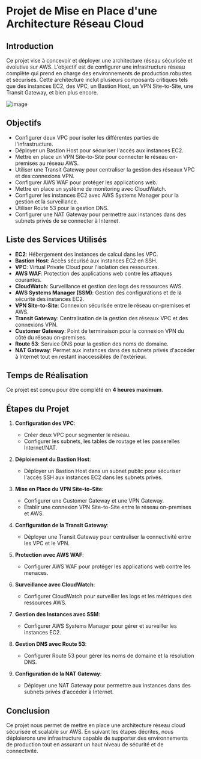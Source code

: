 # Projet de Mise en Place d'une Architecture Réseau Cloud

## Introduction

Ce projet vise à concevoir et déployer une architecture réseau sécurisée et évolutive sur AWS. L'objectif est de configurer une infrastructure réseau complète qui prend en charge des environnements de production robustes et sécurisés. Cette architecture inclut plusieurs composants critiques tels que des instances EC2, des VPC, un Bastion Host, un VPN Site-to-Site, une Transit Gateway, et bien plus encore.

![image](https://github.com/user-attachments/assets/4f835c3e-023f-4736-80a7-4404323a8163)


## Objectifs

- Configurer deux VPC pour isoler les différentes parties de l'infrastructure.
- Déployer un Bastion Host pour sécuriser l'accès aux instances EC2.
- Mettre en place un VPN Site-to-Site pour connecter le réseau on-premises au réseau AWS.
- Utiliser une Transit Gateway pour centraliser la gestion des réseaux VPC et des connexions VPN.
- Configurer AWS WAF pour protéger les applications web.
- Mettre en place un système de monitoring avec CloudWatch.
- Configurer les instances EC2 avec AWS Systems Manager pour la gestion et la surveillance.
- Utiliser Route 53 pour la gestion DNS.
- Configurer une NAT Gateway pour permettre aux instances dans des subnets privés de se connecter à Internet.

## Liste des Services Utilisés

- **EC2**: Hébergement des instances de calcul dans les VPC.
- **Bastion Host**: Accès sécurisé aux instances EC2 en SSH.
- **VPC**: Virtual Private Cloud pour l'isolation des ressources.
- **AWS WAF**: Protection des applications web contre les attaques courantes.
- **CloudWatch**: Surveillance et gestion des logs des ressources AWS.
- **AWS Systems Manager (SSM)**: Gestion des configurations et de la sécurité des instances EC2.
- **VPN Site-to-Site**: Connexion sécurisée entre le réseau on-premises et AWS.
- **Transit Gateway**: Centralisation de la gestion des réseaux VPC et des connexions VPN.
- **Customer Gateway**: Point de terminaison pour la connexion VPN du côté du réseau on-premises.
- **Route 53**: Service DNS pour la gestion des noms de domaine.
- **NAT Gateway**: Permet aux instances dans des subnets privés d'accéder à Internet tout en restant inaccessibles de l'extérieur.

## Temps de Réalisation

Ce projet est conçu pour être complété en **4 heures maximum**.

## Étapes du Projet

1. **Configuration des VPC**:
   - Créer deux VPC pour segmenter le réseau.
   - Configurer les subnets, les tables de routage et les passerelles Internet/NAT.

2. **Déploiement du Bastion Host**:
   - Déployer un Bastion Host dans un subnet public pour sécuriser l'accès SSH aux instances EC2 dans les subnets privés.

3. **Mise en Place du VPN Site-to-Site**:
   - Configurer une Customer Gateway et une VPN Gateway.
   - Établir une connexion VPN Site-to-Site entre le réseau on-premises et AWS.

4. **Configuration de la Transit Gateway**:
   - Déployer une Transit Gateway pour centraliser la connectivité entre les VPC et le VPN.

5. **Protection avec AWS WAF**:
   - Configurer AWS WAF pour protéger les applications web contre les menaces.

6. **Surveillance avec CloudWatch**:
   - Configurer CloudWatch pour surveiller les logs et les métriques des ressources AWS.

7. **Gestion des Instances avec SSM**:
   - Configurer AWS Systems Manager pour gérer et surveiller les instances EC2.

8. **Gestion DNS avec Route 53**:
   - Configurer Route 53 pour gérer les noms de domaine et la résolution DNS.

9. **Configuration de la NAT Gateway**:
   - Déployer une NAT Gateway pour permettre aux instances dans des subnets privés d'accéder à Internet.

## Conclusion

Ce projet nous permet de mettre en place une architecture réseau cloud sécurisée et scalable sur AWS. En suivant les étapes décrites, nous déploierons une infrastructure capable de supporter des environnements de production tout en assurant un haut niveau de sécurité et de connectivité.
